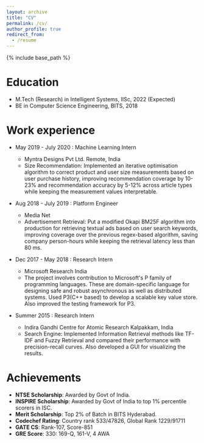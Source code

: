 ```yaml
---
layout: archive
title: "CV"
permalink: /cv/
author_profile: true
redirect_from:
  - /resume
---
```


{% include base_path %}

Education
======
* M.Tech (Research) in Intelligent Systems, IISc, 2022 (Expected)
* BE in Computer Science Engineering, BITS, 2018

Work experience
======
* May 2019 - July 2020 : Machine Learning Intern 
  * Myntra Designs Pvt Ltd. Remote, India
  * Size Recommendation: Implemented an iterative optimisation algorithm to correct product and user size
    measurements based on user purchase history, improving recommendation coverage by 10-23% and recommendation
    accuracy by 5-12% across article types while keeping the measurement values interpretable.
    
* Aug 2018 - July 2019 : Platform Engineer
  * Media Net  
  * Advertisement Retrieval: Put a modified Okapi BM25F algorithm into production for retrieving textual ads
    based on user search keywords, improving coverage over the previous regex-based algorithm, saving company
    person-hours while keeping the retrieval latency less than 80 ms.

* Dec 2017 - May 2018 : Research Intern
  * Microsoft Research India
  * The project involves contribution to Microsoft's P family of programming languages. These are domain-specific language for designing safe and robust asynchronous as well as     distributed systems. Used P3(C++ based) to develop a scalable key value store. Also improved the testing framework for P3. 

* Summer 2015 : Research Intern
  * Indira Gandhi Centre for Atomic Research Kalpakkam, India
  * Search Engine: Implemented Information Retrieval methods like TF-IDF and Fuzzy Retrieval and compared
    their performance with precision-recall curves. Also developed a GUI for visualizing the results.
  
Achievements
======
* **NTSE Scholarship**: Awarded by Govt of India.
* **INSPIRE Scholarship**: Awarded by Govt of India to top 1% percentile scorers in ISC. 
* **Merit Scholarship**: Top 2% of Batch in BITS Hyderabad.
* **Codechef Rating**: Country rank 533/47826, Global Rank 1229/91711
* **GATE CS**: Rank-107, Score-851
* **GRE Score**: 330: 169-Q, 161-V, 4 AWA
  
  
<!-- Skills
======
* Skill 1
* Skill 2
  * Sub-skill 2.1
  * Sub-skill 2.2
  * Sub-skill 2.3
* Skill 3
Publications
======
  <ul>{% for post in site.publications %}
    {% include archive-single-cv.html %}
  {% endfor %}</ul> -->
